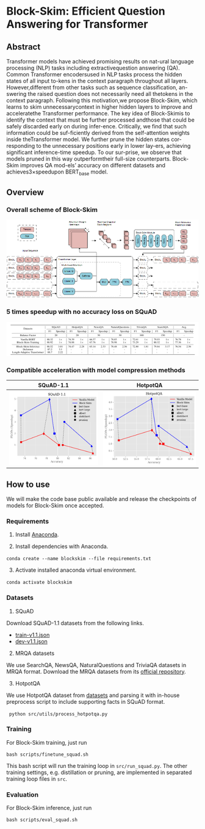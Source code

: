 # Block-Skim: Efficient Question Answering for Transformer

## Abstract
Transformer models have achieved promising results on nat-ural  language  processing  (NLP)  tasks  including  extractivequestion  answering  (QA).  Common  Transformer  encodersused in NLP tasks process the hidden states of all input to-kens in the context paragraph throughout all layers. However,different from other tasks such as sequence classification, an-swering the raised question does not necessarily need all thetokens in the context paragraph. Following this motivation,we propose Block-Skim, which learns to skim unnecessarycontext  in  higher  hidden  layers  to  improve  and  acceleratethe Transformer performance. The key idea of Block-Skimis to identify the context that must be further processed andthose  that  could  be  safely  discarded  early  on  during  infer-ence. Critically, we find that such information could be suf-ficiently  derived  from  the  self-attention  weights  inside  theTransformer model. We further prune the hidden states cor-responding to the unnecessary positions early in lower lay-ers, achieving significant inference-time speedup. To our sur-prise, we observe that models pruned in this way outperformtheir full-size counterparts. Block-Skim improves QA mod-els’ accuracy on different datasets and achieves3×speedupon BERT<sub>base</sub> model.

## Overview
### Overall scheme of Block-Skim
![](fig/schematic.png)
### 5 times speedup with no accuracy loss on SQuAD
![](fig/results.png)
### Compatible acceleration with model compression methods
SQuAD-1.1            |  HotpotQA
:-------------------------:|:-------------------------:
![](fig/speedup_squad.png)  |  ![](fig/speedup_hotpot.png)

## How to use

We will make the code base public available and release the checkpoints of models for Block-Skim once accepted.
### Requirements

1. Install [Anaconda](https://www.anaconda.com/products/individual-d). 

2. Install dependencies with Anaconda. 

``` conda create --name blockskim --file requirements.txt ```

3. Activate installed anaconda virtual environment.

` conda activate blockskim `

### Datasets

1. SQuAD
   
Download SQuAD-1.1 datasets from the following links.

* [train-v1.1.json](https://rajpurkar.github.io/SQuAD-explorer/dataset/train-v1.1.json)
* [dev-v1.1.json](https://rajpurkar.github.io/SQuAD-explorer/dataset/dev-v1.1.json)

2. MRQA datasets

We use SearchQA, NewsQA, NaturalQuestions and TriviaQA datasets in MRQA format. Download the MRQA datasets from its [official repository](https://github.com/mrqa/MRQA-Shared-Task-2019).

3. HotpotQA
   
We use HotpotQA dataset from [datasets](https://huggingface.co/datasets/hotpot_qa) and parsing it with in-house preprocess script to include supporting facts in SQuAD format.

` python src/utils/process_hotpotqa.py`

### Training

For Block-Skim training, just run 
```
bash scripts/finetune_squad.sh
```
This bash script will run the training loop in `src/run_squad.py`. The other training settings, e.g. distillation or pruning, are implemented in separated training loop files in `src`.

### Evaluation

For Block-Skim inference, just run
```
bash scripts/eval_squad.sh
```

